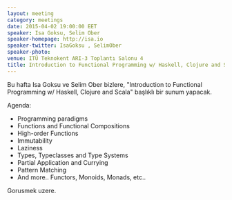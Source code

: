 ```yaml
---
layout: meeting
category: meetings
date: 2015-04-02 19:00:00 EET
speaker: Isa Goksu, Selim Ober
speaker-homepage: http://isa.io
speaker-twitter: IsaGoksu , SelimOber
speaker-photo: 
venue: ITÜ Teknokent ARI-3 Toplantı Salonu 4
title: Introduction to Functional Programming w/ Haskell, Clojure and Scala
---
```


Bu hafta Isa Goksu ve Selim Ober bizlere, "Introduction to Functional Programming w/ Haskell, Clojure and Scala" başlıklı bir sunum yapacak.

Agenda:

- Programming paradigms
- Functions and Functional Compositions
- High-order Functions
- Immutability
- Laziness
- Types, Typeclasses and Type Systems
- Partial Application and Currying
- Pattern Matching
- And more.. Functors, Monoids, Monads, etc..

Gorusmek uzere.
